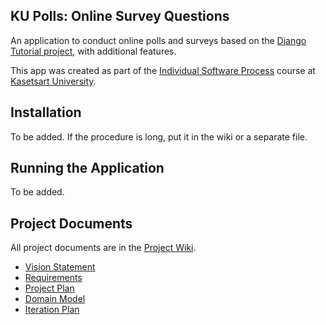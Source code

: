 ## KU Polls: Online Survey Questions 

An application to conduct online polls and surveys based
on the [Django Tutorial project](https://www.djangoproject.com/start/), with
additional features.

This app was created as part of the [Individual Software Process](
https://cpske.github.io/ISP) course at [Kasetsart University](https://www.ku.ac.th).

## Installation

To be added. If the procedure is long, put it in the wiki or a separate file.

## Running the Application

To be added.

## Project Documents

All project documents are in the [Project Wiki](../../wiki/Home).

- [Vision Statement](../../wiki/Vision%20Statement)
- [Requirements](../../wiki/Requirements)
- [Project Plan](../../wiki/Project%20Plan)
- [Domain Model](../../wiki/Domain%20Model)
- [Iteration Plan](../../wiki#iteration-plan)
